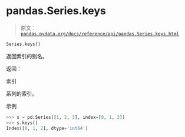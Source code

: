 # pandas.Series.keys

> 原文：[`pandas.pydata.org/docs/reference/api/pandas.Series.keys.html`](https://pandas.pydata.org/docs/reference/api/pandas.Series.keys.html)

```py
Series.keys()
```

返回索引的别名。

返回：

索引

系列的索引。

示例

```py
>>> s = pd.Series([1, 2, 3], index=[0, 1, 2])
>>> s.keys()
Index([0, 1, 2], dtype='int64') 
```
